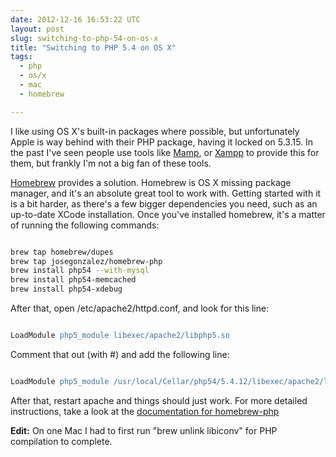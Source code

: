 ```yaml
---
date: 2012-12-16 16:53:22 UTC
layout: post
slug: switching-to-php-54-on-os-x
title: "Switching to PHP 5.4 on OS X"
tags:
  - php
  - os/x
  - mac
  - homebrew

---
```

<p>I like using OS X's built-in packages where possible, but unfortunately Apple is way behind with their PHP package, having it locked on 5.3.15. In the past I've seen people use tools like <a href="http://www.mamp.info/en/index.html">Mamp</a>, or <a href="http://www.apachefriends.org/en/xampp.html">Xampp</a> to provide this for them, but frankly I'm not a big fan of these tools.</p>

<p><a href="http://mxcl.github.com/homebrew/">Homebrew</a> provides a solution. Homebrew is OS X missing package manager, and it's an absolute great tool to work with. Getting started with it is a bit harder, as there's a few bigger dependencies you need, such as an up-to-date XCode installation. Once you've installed homebrew, it's a matter of running the following commands:</p>

```bash

brew tap homebrew/dupes
brew tap josegonzalez/homebrew-php
brew install php54 --with-mysql 
brew install php54-memcached
brew install php54-xdebug

```

<p>After that, open /etc/apache2/httpd.conf, and look for this line:</p>

```apache

LoadModule php5_module libexec/apache2/libphp5.so

```

<p>Comment that out (with #) and add the following line:</p>

```apache

LoadModule php5_module /usr/local/Cellar/php54/5.4.12/libexec/apache2/libphp5.so

```

<p>After that, restart apache and things should just work. For more detailed instructions, take a look at the <a href="https://github.com/josegonzalez/homebrew-php">documentation for homebrew-php</a></p>

<p><b>Edit:</b> On one Mac I had to first run "brew unlink libiconv" for PHP compilation to complete.</p>

